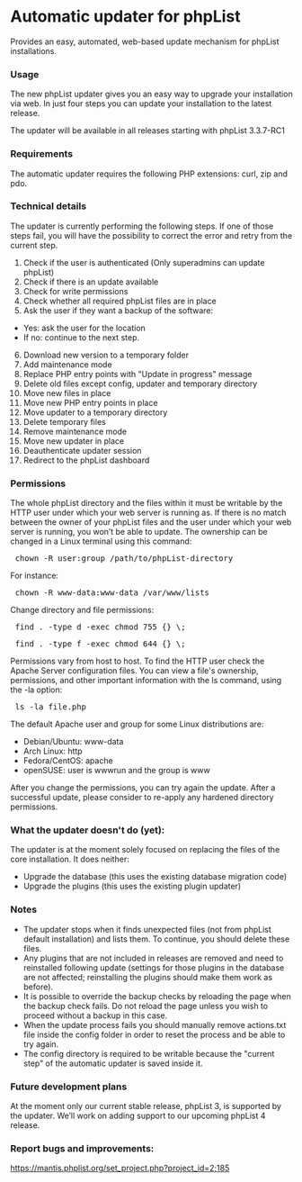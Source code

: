 # Automatic updater for phpList

Provides an easy, automated, web-based update mechanism for phpList installations.

### Usage

The new phpList updater gives you an easy way to upgrade your installation via web. In just four steps you can update your installation to the latest release. 

The updater will be available in all releases starting with phpList 3.3.7-RC1 

### Requirements

The automatic updater requires the following PHP extensions: curl, zip and pdo.

### Technical details

The updater is currently performing the following steps. If one of those steps fail, you will have the possibility to correct the error and retry from the current step.

1. Check if the user is authenticated (Only superadmins can update phpList)
2. Check if there is an update available
3. Check for write permissions
4. Check whether all required phpList files are in place
5. Ask the user if they want a backup of the software:
 - Yes: ask the user for the location
 - If no: continue to the next step.
  
6. Download new version to a temporary folder
7. Add maintenance mode
8. Replace PHP entry points with "Update in progress" message
9. Delete old files except config, updater and temporary directory
10. Move new files in place
11. Move new PHP entry points in place
12. Move updater to a temporary directory
13. Delete temporary files
14. Remove maintenance mode
15. Move new updater in place
16. Deauthenticate updater session
17. Redirect to the phpList dashboard

### Permissions

The whole phpList directory and the files within it must be writable by the HTTP user under which your web server is running as. 
If there is no match between the owner of your phpList files and the user under which your web server is running, you won’t be able to update. 
The ownership can be changed in a Linux terminal using this command:

<pre> chown -R user:group /path/to/phpList-directory </pre>

For instance: 

<pre> chown -R www-data:www-data /var/www/lists </pre>

Change directory and file permissions:

<pre> find . -type d -exec chmod 755 {} \; </pre>  
<pre> find . -type f -exec chmod 644 {} \; </pre> 

Permissions vary from host to host. To find the HTTP user check the Apache Server configuration files.
You can view a file's ownership, permissions, and other important information with the ls command, using the -la option:

<pre> ls -la file.php </pre>

The default Apache user and group for some Linux distributions are:

- Debian/Ubuntu: www-data
- Arch Linux: http
- Fedora/CentOS: apache
- openSUSE: user is wwwrun and the group is www

After you change the permissions, you can try again the update.
After a successful update, please consider to re-apply any hardened directory permissions.


### What the updater doesn't do (yet):

The updater is at the moment solely focused on replacing the files of the core installation. It does neither:

- Upgrade the database (this uses the existing database migration code)
- Upgrade the plugins (this uses the existing plugin updater)

### Notes

- The updater stops when it finds unexpected files (not from phpList default installation) and lists them. To continue, you should delete these files.
- Any plugins that are not included in releases are removed and need to reinstalled following update (settings for those plugins in the database are not affected; reinstalling the plugins should make them work as before).
- It is possible to override the backup checks by reloading the page when the backup check fails. Do not reload the page unless you wish to proceed without a backup in this case.
- When the update process fails you should manually remove actions.txt file inside the config folder in order to reset the process and be able to try again.
- The config directory is required to be writable because the "current step" of the automatic updater is saved inside it.

### Future development plans

At the moment only our current stable release, phpList 3, is supported by the updater. We’ll work on adding support to our upcoming phpList 4 release.

### Report bugs and improvements: 
https://mantis.phplist.org/set_project.php?project_id=2;185

